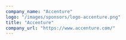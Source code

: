 ```yaml
---
company_name: "Accenture"
logo: "/images/sponsors/logo-accenture.png"
title: "Accenture"
company_url: "https://www.accenture.com/"
---
```

